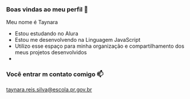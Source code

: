 ### Boas vindas ao meu perfil  💙

Meu nome é Taynara

- Estou estudando no Alura
- Estou me desenvolvendo na Linguagem JavaScript
- Utilizo esse espaço para minha organização e compartilhamento dos meus projetos desenvolvidos
- 
 ### Você entrar m contato comigo 📫

 taynara.reis.silva@escola.pr.gov.br


 
